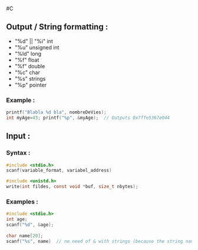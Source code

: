 #C 

## Output / String formatting :
- "%d" || "%i" 	int
- "%u"	unsigned int
- "%ld"	long
- "%f"	float
- "%f"	double
- "%c"	char
- "%s"	strings
- "%p"	pointer		
### Example :
```C
printf("Blabla %d bla", nombreDeVies);
int myAge=43; printf("%p", &myAge);  // Outputs 0x7ffe5367e044
```

## Input :
### Syntax :
```C
#include <stdio.h>
scanf(variable_format, variabel_address)
```
```C
#include <unistd.h>
write(int fildes, const void *buf, size_t nbytes);
```

### Examples :
```C
#include <stdio.h>
int age; 
scanf("%d", &age);  
	
char name[20]; 
scanf("%s", name)  // no need of & with strings (because the string name is a pointer to the first character)
```
